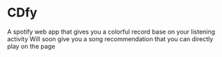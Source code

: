 # CDfy
A spotify web app that gives you a colorful record base on your listening activity
Will soon give you a song recommendation that you can directly play on the page
